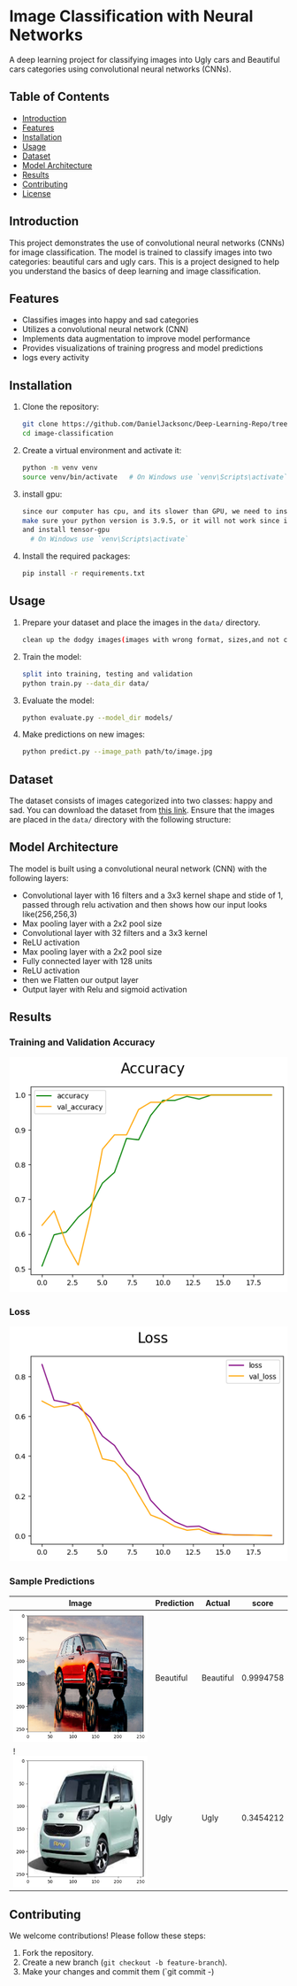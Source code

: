 # Image Classification with Neural Networks

A deep learning project for classifying images into Ugly cars and Beautiful cars categories using convolutional neural networks (CNNs).

## Table of Contents

- [Introduction](#introduction)
- [Features](#features)
- [Installation](#installation)
- [Usage](#usage)
- [Dataset](#dataset)
- [Model Architecture](#model-architecture)
- [Results](#results)
- [Contributing](#contributing)
- [License](#license)

## Introduction

This project demonstrates the use of convolutional neural networks (CNNs) for image classification. The model is trained to classify images into two categories: beautiful cars and ugly cars. This is a project designed to help you understand the basics of deep learning and image classification.

## Features

- Classifies images into happy and sad categories
- Utilizes a convolutional neural network (CNN)
- Implements data augmentation to improve model performance
- Provides visualizations of training progress and model predictions
- logs every activity

## Installation

1. Clone the repository:
    ```sh
    git clone https://github.com/DanielJacksonc/Deep-Learning-Repo/tree/main/car%20classifcation
    cd image-classification
    ```

2. Create a virtual environment and activate it:
    ```sh
    python -m venv venv
    source venv/bin/activate   # On Windows use `venv\Scripts\activate`
    ```
3. install gpu:
    ```sh
    since our computer has cpu, and its slower than GPU, we need to install GPU in our tensorflow.
    make sure your python version is 3.9.5, or it will not work since it deprecated.
    and install tensor-gpu 
      # On Windows use `venv\Scripts\activate`
    ```

4. Install the required packages:
    ```sh
    pip install -r requirements.txt
    ```

## Usage

1. Prepare your dataset and place the images in the `data/` directory.
   ```sh
   clean up the dodgy images(images with wrong format, sizes,and not compatible)
   ```

2. Train the model:
    ```sh
    split into training, testing and validation
    python train.py --data_dir data/
    ```

3. Evaluate the model:
    ```sh
    python evaluate.py --model_dir models/
    ```

4. Make predictions on new images:
    ```sh
    python predict.py --image_path path/to/image.jpg
    ```

## Dataset

The dataset consists of images categorized into two classes: happy and sad. You can download the dataset from [this link](https://www.google.com/search?q=very+ugly+car&sca_esv=064fbd3969a095d1&udm=2&biw=1536&bih=695&sxsrf=ADLYWILhxwjva1Lvbh1BKs8a9x3yBWQYeA%3A1718639580545&ei=3FtwZsf2INHIwN4Pi_-UmAM&ved=0ahUKEwjH1Met_-KGAxVRJNAFHYs_BTMQ4dUDCBA&uact=5&oq=very+ugly+car&gs_lp=Egxnd3Mtd2l6LXNlcnAiDXZlcnkgdWdseSBjYXIyBRAAGIAEMgUQABiABDIHEAAYgAQYGEiEJ1DgCViTI3ADeACQAQCYAZIBoAGVB6oBBDEyLjG4AQPIAQD4AQGYAg2gArgHwgIEECMYJ8ICCBAAGIAEGLEDwgIOEAAYgAQYsQMYgwEYigXCAgoQABiABBhDGIoFwgILEAAYgAQYsQMYgwHCAgYQABgFGB6YAwDiAwUSATEgQIgGAZIHBDEyLjGgB99D&sclient=gws-wiz-serp#imgrc=9soo3VKgwTZMgM&imgdii=uJlFdJn4GAl9HM). Ensure that the images are placed in the `data/` directory with the following structure:



## Model Architecture

The model is built using a convolutional neural network (CNN) with the following layers:

- Convolutional layer with 16 filters and a 3x3 kernel shape and stide of 1, passed through relu activation and then shows how our input looks like(256,256,3)
- Max pooling layer with a 2x2 pool size
- Convolutional layer with 32 filters and a 3x3 kernel
- ReLU activation
- Max pooling layer with a 2x2 pool size
- Fully connected layer with 128 units
- ReLU activation
- then we Flatten our output layer
- Output layer with Relu and sigmoid activation

## Results

### Training and Validation Accuracy


![alt text](image.png) 

### Loss

![alt text](image-1.png)

### Sample Predictions

| Image | Prediction | Actual |  score  |
|-------|------------|--------|---------|
| ![alt text](image-3.png) | Beautiful  | Beautiful |0.9994758|
| !![alt text](image-4.png) | Ugly | Ugly |0.3454212


## Contributing

We welcome contributions! Please follow these steps:

1. Fork the repository.
2. Create a new branch (`git checkout -b feature-branch`).
3. Make your changes and commit them (`git commit -)




